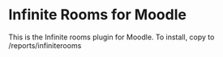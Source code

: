 Infinite Rooms for Moodle
==============

This is the Infinite rooms plugin for Moodle.
To install, copy to <moodle>/reports/infiniterooms


